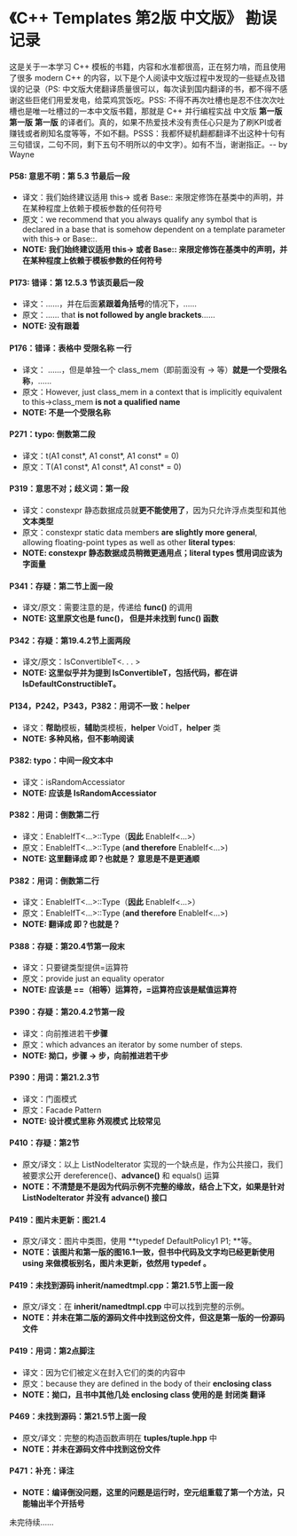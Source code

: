 # 《C++ Templates 第2版 中文版》 勘误记录

这是关于一本学习 C++ 模板的书籍，内容和水准都很高，正在努力啃，而且使用了很多 modern C++ 的内容，以下是个人阅读中文版过程中发现的一些疑点及错误的记录（PS: 中文版大佬翻译质量很可以，每次读到国内翻译的书，都不得不感谢这些巨佬们用爱发电，给菜鸡赏饭吃。PSS: 不得不再次吐槽也是忍不住次次吐槽也是唯一吐槽过的一本中文版书籍，那就是 C++ 并行编程实战 中文版 **第一版** **第一版** **第一版** 的译者们。真的，如果不热爱技术没有责任心只是为了刷KPI或者赚钱或者刷知名度等等，不如不翻。PSSS：我都怀疑机翻都翻译不出这种十句有三句错误，二句不同，剩下五句不明所以的中文字）。如有不当，谢谢指正。-- by Wayne

#### P58: 意思不明：第 5.3 节最后一段
+ 译文：我们始终建议适用 this-> 或者 Base<T>:: 来限定修饰在基类中的声明，并在某种程度上依赖于模板参数的任何符号
+ 原文：we recommend that you always qualify any symbol that is declared in a base that is somehow
dependent on a template parameter with this-> or Base<T>::.
+ **NOTE: 我们始终建议适用 this-> 或者 Base<T>:: 来限定修饰在基类中的声明，并在某种程度上依赖于模板参数的任何符号**

#### P173: 错译：第 12.5.3 节该页最后一段
+ 译文：……，并在后面**紧跟着角括号**的情况下，……
+ 原文：…… that **is not followed by angle brackets**……
+ **NOTE: 没有跟着**

#### P176：错译：表格中 受限名称 一行
+ 译文： ……，但是单独一个 class_mem（即前面没有 -> 等）**就是一个受限名称**，……
+ 原文：However, just class_mem in a context that is implicitly equivalent to
this->class_mem **is not a qualified name**
+ **NOTE: 不是一个受限名称**

#### P271：typo: 倒数第二段
+ 译文：t<A1 const>(A1 const*, A1 const*, A1 const* = 0)
+ 原文：T<A1 const>(A1 const*, A1 const*, A1 const* = 0)

#### P319：意思不对；歧义词：第一段
+ 译文：constexpr 静态数据成员就**更不能使用了**，因为只允许浮点类型和其他**文本类型**
+ 原文：constexpr static data members **are slightly more general**, allowing floating-point types as well
as other **literal types**:
+ **NOTE: constexpr 静态数据成员稍微更通用点；literal types 惯用词应该为 字面量**

#### P341：存疑：第二节上面一段
+ 译文/原文：需要注意的是，传递给 **func()** 的调用
+ **NOTE: 这里原文也是 func()， 但是并未找到 func() 函数**

#### P342：存疑：第19.4.2节上面两段
+ 译文/原文：IsConvertibleT<. . . > 
+ **NOTE: 这里似乎并为提到 IsConvertibleT，包括代码，都在讲 IsDefaultConstructibleT。**

#### P134，P242，P343，P382：用词不一致：helper
+ 译文：**帮助**模板，**辅助**类模板，**helper** VoidT，**helper** 类
+ **NOTE: 多种风格，但不影响阅读**

#### P382: typo：中间一段文本中
+ 译文：isRandomAccessiator
+ **NOTE: 应该是 IsRandomAccessiator**

#### P382：用词：倒数第二行
+ 译文：EnableIfT<...>::Type（**因此** EnableIf<...>）
+ 原文：EnableIfT<...>::Type (**and therefore** EnableIf<...>)
+ **NOTE: 这里翻译成 即？也就是？ 意思是不是更通顺**

#### P382：用词：倒数第二行
+ 译文：EnableIfT<...>::Type（**因此** EnableIf<...>）
+ 原文：EnableIfT<...>::Type (**and therefore** EnableIf<...>)
+ **NOTE: 翻译成 即？也就是？**

#### P388：存疑：第20.4节第一段末
+ 译文：只要键类型提供=运算符
+ 原文：provide just an equality operator
+ **NOTE: 应该是 ==（相等）运算符，=运算符应该是赋值运算符**

#### P390：存疑：第20.4.2节第一段
+ 译文：向前推进若干**步骤**
+ 原文：which advances an iterator by some number of steps. 
+ **NOTE: 拗口，步骤 -> 步，向前推进若干步**

#### P390：用词：第21.2.3节
+ 译文：门面模式
+ 原文：Facade Pattern
+ **NOTE: 设计模式里称 外观模式 比较常见**

#### P410：存疑：第2节
+ 原文/译文：以上 ListNodeIterator 实现的一个缺点是，作为公共接口，我们被要求公开 dereference()、**advance()** 和 equals() 运算
+ **NOTE：不清楚是不是因为代码示例不完整的缘故，结合上下文，如果是针对 ListNodeIterator 并没有 advance() 接口**

#### P419：图片未更新：图21.4
+ 原文/译文：图片中类图，使用 **typedef DefaultPolicy1 P1; **等。
+ **NOTE：该图片和第一版的图16.1一致，但书中代码及文字均已经更新使用 using 来做模板别名，图片未更新，依然用 typedef 。**

#### P419：未找到源码 inherit/namedtmpl.cpp：第21.5节上面一段
+ 原文/译文：在 **inherit/namedtmpl.cpp** 中可以找到完整的示例。
+ **NOTE：并未在第二版的源码文件中找到这份文件，但这是第一版的一份源码文件**

#### P419：用词：第2点脚注
+ 译文：因为它们被定义在封入它们的类的内容中
+ 原文：because they are defined in the body of their **enclosing class**
+ **NOTE：拗口，且书中其他几处 enclosing class 使用的是 封闭类 翻译**

#### P469：未找到源码：第21.5节上面一段
+ 原文/译文：完整的构造函数声明在 **tuples/tuple.hpp** 中
+ **NOTE：并未在源码文件中找到这份文件**

#### P471：补充：译注
+ **NOTE：编译倒没问题，这里的问题是运行时，空元组重载了第一个方法，只能输出半个开括号**

未完待续……
